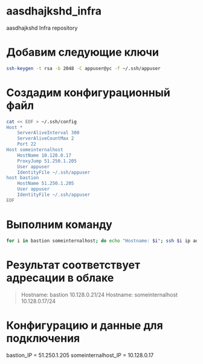 # aasdhajkshd_infra
aasdhajkshd Infra repository

# Добавим следующие ключи
```bash
ssh-keygen -t rsa -b 2048 -C appuser@yc -f ~/.ssh/appuser
```

# Создадим конфигурационный файл
```bash
cat << EOF > ~/.ssh/config
Host *
    ServerAliveInterval 300
    ServerAliveCountMax 2
    Port 22
Host someinternalhost
    HostName 10.128.0.17
    ProxyJump 51.250.1.205
    User appuser
    IdentityFile ~/.ssh/appuser
host bastion
    HostName 51.250.1.205
    User appuser
    IdentityFile ~/.ssh/appuser
EOF
```
# Выполним команду
```bash
for i in bastion someinternalhost; do echo "Hostname: $i"; ssh $i ip addr show eth0 | awk '/inet/ { print $2; exit }'; done
```

# Результат соответствует адресации в облаке

> Hostname: bastion
> 10.128.0.21/24
> Hostname: someinternalhost
> 10.128.0.17/24

# Конфигурацию и данные для подключения

bastion_IP = 51.250.1.205
someinternalhost_IP = 10.128.0.17
